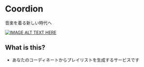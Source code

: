 # Coordion
音楽を着る新しい時代へ


[![IMAGE ALT TEXT HERE](http://img.youtube.com/vi/-TLO0vWfOIQ/0.jpg)](http://www.youtube.com/watch?v=-TLO0vWfOIQ)

## What is this?
- あなたのコーディネートからプレイリストを生成するサービスです
